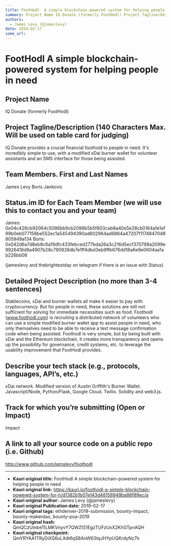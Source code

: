 ```yaml
---
title: FootHodl  A simple blockchain-powered system for helping people in need 
summary: Project Name IQ Donate (formerly FootHodl) Project Tagline/Description (140 Characters Max. Will be used on table card for judging) IQ Donate provides a crucial financial foothold to people in need. Its incredibly simple to use, with a modified xDai burner wallet for volunteer assistants and an SMS interface for those being assisted. Team Members. First and Last Names James Levy Boris Jankovic Status.im ID for Each Team Member (we will use this to contact you and your team) James- 0x04c426cb9206
authors:
  - James Levy (@jameslevy)
date: 2019-02-17
some_url: 
---
```


# FootHodl  A simple blockchain-powered system for helping people in need 




## Project Name
IQ Donate (formerly FootHodl)

## Project Tagline/Description (140 Characters Max. Will be used on table card for judging)
IQ Donate provides a crucial financial foothold to people in need. It's incredibly simple to use, with a modified xDai burner wallet for volunteer assistants and an SMS interface for those being assisted.

## Team Members. First and Last Names
James Levy
Boris Jankovic 

## Status.im ID for Each Team Member (we will use this to contact you and your team)
James: 0x04c426cb92064c5096bb9cb2096b5b5f803cab8a40e5e28cb0164a1e1ef99b0eb077156be552ec1a545494390ad602964ad6864a47207f1174847048805949a134
Boris: 0x042d6a7d8eb8c6a19dfc433febced277bda26a3c216d5ecf370798a2099e9926418d9a4907b28c790928db7e1ff4dbd3eb9ffb676dd18a6e9e0604aa1ab226bb08

(jameslevy and thebrightestday on telegram if there is an issue with Status) 


## Detailed Project Description (no more than 3-4 sentences)

Stablecoins, xDai and burner wallets all make it easier to pay with cryptocurrency. But for people in need, these solutions are still not sufficient for solving for immediate necessities such as food. Foothodl (www.foothodl.com) is recruiting a distributed network of volunteers who can use a simple modified burner wallet app to assist people in need, who only themselves need to be able to receive a text message confirmation code when being assisted. 
Foothodl is very simple, but by being built with xDai and the Ethereum blockchain, it creates more transparency and opens up the possibility for governance, credit systems, etc. to leverage the usability improvement that FootHodl provides. 

## Describe your tech stack (e.g., protocols, languages, API’s, etc.)

xDai network. Modified version of Austin Griffith's Burner Wallet. Javascript/Node, Python/Flask, Google Cloud. Twilio.  Solidity and web3.js. 

## Track for which you’re submitting (Open or Impact)
Impact


## A link to all your source code on a public repo (i.e. Github)
http://www.github.com/jamslevy/foothodl







---

- **Kauri original title:** FootHodl  A simple blockchain-powered system for helping people in need 
- **Kauri original link:** https://kauri.io/foothodl-a-simple-blockchain-powered-system-for-h/d1382b1b07e143d48158949ba86f89ec/a
- **Kauri original author:** James Levy (@jameslevy)
- **Kauri original Publication date:** 2019-02-17
- **Kauri original tags:** ethdenver-2019-submission, bounty-impact, bounty-makerdao, bounty-poa-2019
- **Kauri original hash:** QmQCzUmbeTtLMKVnyvY7QWZt51EgzTUFzUxX2KhGTpnAQH
- **Kauri original checkpoint:** QmYRYAA1TRyDiXS6uLXdt6qS8AnW63tqJHYpUQKrdyNz7h



